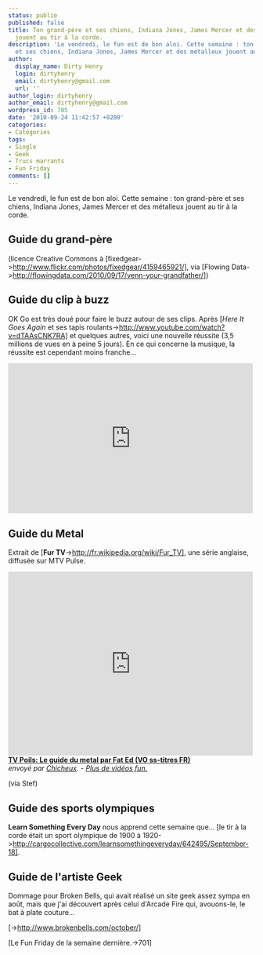 ```yaml
---
status: publie
published: false
title: Ton grand-père et ses chiens, Indiana Jones, James Mercer et des métalleux
  jouent au tir à la corde.
description: 'Le vendredi, le fun est de bon aloi. Cette semaine : ton grand-père
  et ses chiens, Indiana Jones, James Mercer et des métalleux jouent au tir à la corde.'
author:
  display_name: Dirty Henry
  login: dirtyhenry
  email: dirtyhenry@gmail.com
  url: ''
author_login: dirtyhenry
author_email: dirtyhenry@gmail.com
wordpress_id: 705
date: '2010-09-24 11:42:57 +0200'
categories:
- Catégories
tags:
- Single
- Geek
- Trucs marrants
- Fun Friday
comments: []
---
```

Le vendredi, le fun est de bon aloi. Cette semaine : ton grand-père et ses chiens, Indiana Jones, James Mercer et des métalleux jouent au tir à la corde.

<h2>Guide du grand-père</h2>

<img388>

(licence Creative Commons à [fixedgear->http://www.flickr.com/photos/fixedgear/4159465921/], via [Flowing Data->http://flowingdata.com/2010/09/17/venn-your-grandfather/])

<h2>Guide du clip à buzz</h2>

OK Go est très doué pour faire le buzz autour de ses clips. Après [*Here It Goes Again* et ses tapis roulants->http://www.youtube.com/watch?v=dTAAsCNK7RA] et quelques autres, voici une nouvelle réussite (3,5 millions de vues en à peine 5 jours). En ce qui concerne la musique, la réussite est cependant moins franche... 

<object width="500" height="306"><param name="movie" value="http://www.youtube.com/v/nHlJODYBLKs?fs=1&hl=fr_FR"></param><param name="allowFullScreen" value="true"></param><param name="allowscriptaccess" value="always"></param><embed src="http://www.youtube.com/v/nHlJODYBLKs?fs=1&hl=fr_FR" type="application/x-shockwave-flash" allowscriptaccess="always" allowfullscreen="true" width="500" height="306"></embed></object>

<h2>Guide du Metal</h2>

Extrait de [__Fur TV__->http://fr.wikipedia.org/wiki/Fur_TV], une série anglaise, diffusée sur MTV Pulse.

<object width="500" height="375"><param name="movie" value="http://www.dailymotion.com/swf/video/x814ev?width=500&theme=default&foreground=%23F7FFFD&highlight=%23FFC300&background=%23171D1B&start=&animatedTitle=&additionalInfos=0&autoPlay=0&hideInfos=0"></param><param name="allowFullScreen" value="true"></param><param name="allowScriptAccess" value="always"></param><embed type="application/x-shockwave-flash" src="http://www.dailymotion.com/swf/video/x814ev?width=500&theme=default&foreground=%23F7FFFD&highlight=%23FFC300&background=%23171D1B&start=&animatedTitle=&additionalInfos=0&autoPlay=0&hideInfos=0" width="500" height="375" allowfullscreen="true" allowscriptaccess="always"></embed></object><br /><b><a href="http://www.dailymotion.com/video/x814ev_tv-poils-le-guide-du-metal-par-fat_fun">TV Poils: Le guide du metal par Fat Ed (VO ss-titres FR)</a></b><br /><i>envoy&eacute; par <a href="http://www.dailymotion.com/Chicheux">Chicheux</a>. - <a href="http://www.dailymotion.com/fr/channel/fun">Plus de vid&eacute;os fun.</a></i>

(via Stef)

<h2>Guide des sports olympiques</h2>

__Learn Something Every Day__ nous apprend cette semaine que... [le tir à la corde était un sport olympique de 1900 à 1920->http://cargocollective.com/learnsomethingeveryday/642495/September-18].

<h2>Guide de l'artiste Geek</h2>

Dommage pour Broken Bells, qui avait réalisé un site geek assez sympa en août, mais que j'ai découvert après celui d'Arcade Fire qui, avouons-le, le bat à plate couture...

[<img389>->http://www.brokenbells.com/october/]

[Le Fun Friday de la semaine dernière.->701]
